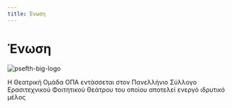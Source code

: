 ```yaml
---
title: Ένωση
---
```


# Ένωση

![psefth-big-logo](https://github.com/different-ways/theatrikiopa.eu/assets/16403754/fe6b6593-b389-4963-8db6-2f8bc5409e2f)

Η Θεατρική Ομάδα ΟΠΑ εντάσσεται στον Πανελλήνιο Σύλλογο Ερασιτεχνικού Φοιτητικού Θεάτρου του οποίου αποτελεί ενεργό ιδρυτικό μέλος
